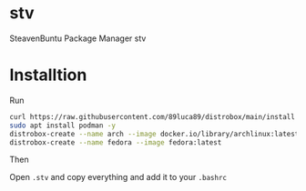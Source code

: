 # stv
SteavenBuntu Package Manager stv

# Installtion

Run 

```sh
curl https://raw.githubusercontent.com/89luca89/distrobox/main/install | sudo sh
sudo apt install podman -y
distrobox-create --name arch --image docker.io/library/archlinux:latest
distrobox-create --name fedora --image fedora:latest
```


Then

Open `.stv` and copy everything and add it to your `.bashrc`
